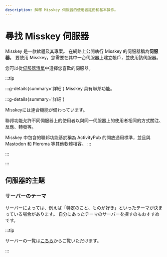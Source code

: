 ```yaml
---
description: 解釋 Misskey 伺服器的使用者註冊和基本操作。
---
```


# 尋找 Misskey 伺服器

Misskey 是一款軟體及其專案。
在網路上公開執行 Misskey 的伺服器稱為**伺服器**。
要使用 Misskey，您需要在其中一台伺服器上建立帳戶，並使用該伺服器。

您可以從[伺服器清單](/servers/)中選擇您喜歡的伺服器。

:::tip

:::g-details{summary='詳細'}
Misskey 具有聯邦功能。

:::g-details{summary='詳細'}

Misskeyには連合機能が備わっています。

聯邦功能允許不同伺服器上的使用者以與同一伺服器上的使用者相同的方式關注、反應、轉發等。

Misskey 中包含的聯邦功能基於稱為 ActivityPub 的開放通用標準，並且與 Mastodon 和 Pleroma 等其他軟體相容。
:::

:::

:::

## 伺服器的主題

### サーバーのテーマ

サーバーによっては、例えば「特定のこと、ものが好き」といったテーマが決まっている場合があります。
自分にあったテーマのサーバーを探すのもおすすめです。

:::tip

サーバーの一覧は[こちら](/servers/)からご覧いただけます。

:::
